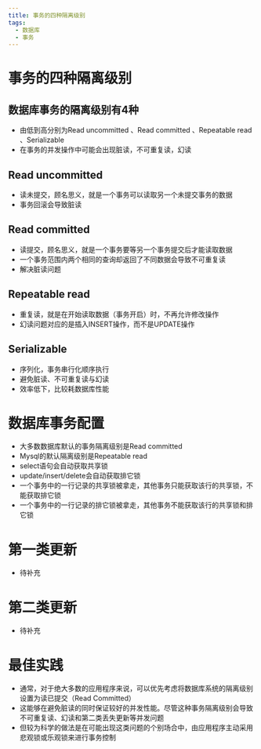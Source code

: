 ```yaml
---
title: 事务的四种隔离级别
tags:
  - 数据库
  - 事务
---
```


# 事务的四种隔离级别
## 数据库事务的隔离级别有4种
* 由低到高分别为Read uncommitted 、Read committed 、Repeatable read 、Serializable 
* 在事务的并发操作中可能会出现脏读，不可重复读，幻读

## Read uncommitted
* 读未提交，顾名思义，就是一个事务可以读取另一个未提交事务的数据
* 事务回滚会导致脏读

## Read committed
* 读提交，顾名思义，就是一个事务要等另一个事务提交后才能读取数据
* 一个事务范围内两个相同的查询却返回了不同数据会导致不可重复读
* 解决脏读问题

## Repeatable read
* 重复读，就是在开始读取数据（事务开启）时，不再允许修改操作
* 幻读问题对应的是插入INSERT操作，而不是UPDATE操作

## Serializable
* 序列化，事务串行化顺序执行
* 避免脏读、不可重复读与幻读
* 效率低下，比较耗数据库性能

# 数据库事务配置
* 大多数数据库默认的事务隔离级别是Read committed
* Mysql的默认隔离级别是Repeatable read
* select语句会自动获取共享锁
* update/insert/delete会自动获取排它锁
* 一个事务中的一行记录的共享锁被拿走，其他事务只能获取该行的共享锁，不能获取排它锁
* 一个事务中的一行记录的排它锁被拿走，其他事务不能获取该行的共享锁和排它锁

# 第一类更新
* 待补充

# 第二类更新
* 待补充

# 最佳实践
* 通常，对于绝大多数的应用程序来说，可以优先考虑将数据库系统的隔离级别设置为读已提交（Read Committed）  
* 这能够在避免脏读的同时保证较好的并发性能。尽管这种事务隔离级别会导致不可重复读、幻读和第二类丢失更新等并发问题  
* 但较为科学的做法是在可能出现这类问题的个别场合中，由应用程序主动采用悲观锁或乐观锁来进行事务控制
